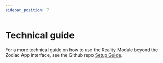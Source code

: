 ```yaml
---
sidebar_position: 7
---
```


# Technical guide

For a more technical guide on how to use the Reality Module beyond the Zodiac App interface, see the Github repo [Setup Guide](https://github.com/gnosis/zodiac-module-reality/blob/main/docs/setup_guide.md).